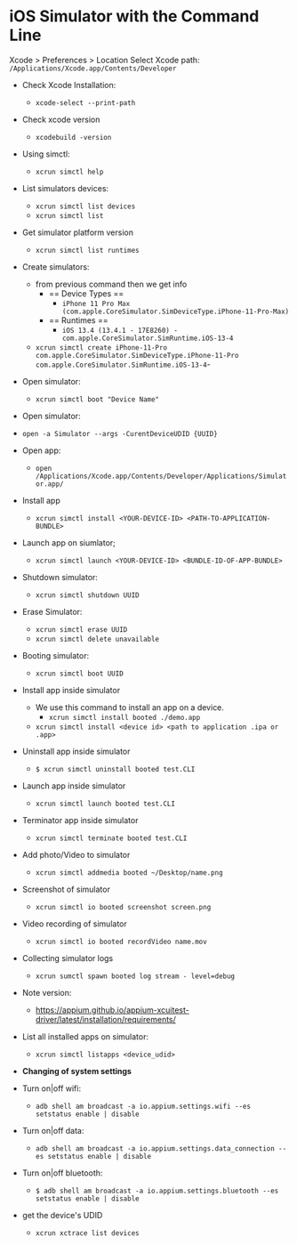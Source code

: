 # iOS Simulator with the Command Line

Xcode > Preferences > Location
Select Xcode path: `/Applications/Xcode.app/Contents/Developer`

- Check Xcode Installation:
    - `xcode-select --print-path`

- Check xcode version
    - `xcodebuild -version`
- Using simctl:
    - `xcrun simctl help`
- List simulators devices:
    - `xcrun simctl list devices`
    - `xcrun simctl list`
- Get simulator platform version
    - `xcrun simctl list runtimes`
- Create simulators:
    - from previous command then we get info
        - == Device Types ==
            - `iPhone 11 Pro Max (com.apple.CoreSimulator.SimDeviceType.iPhone-11-Pro-Max)`
        - == Runtimes ==
            - `iOS 13.4 (13.4.1 - 17E8260) - com.apple.CoreSimulator.SimRuntime.iOS-13-4`
    - `xcrun simctl create iPhone-11-Pro
      com.apple.CoreSimulator.SimDeviceType.iPhone-11-Pro
      com.apple.CoreSimulator.SimRuntime.iOS-13-4`-
- Open simulator:
    - `xcrun simctl boot "Device Name"`
- Open simulator:
- `open -a Simulator --args -CurentDeviceUDID {UUID}`
- Open app:
    - `open /Applications/Xcode.app/Contents/Developer/Applications/Simulator.app/`
- Install app
    - `xcrun simctl install <YOUR-DEVICE-ID> <PATH-TO-APPLICATION-BUNDLE>`
- Launch app on siumlator;
    - `xcrun simctl launch <YOUR-DEVICE-ID> <BUNDLE-ID-OF-APP-BUNDLE>`
- Shutdown simulator:
    - `xcrun simctl shutdown UUID`
- Erase Simulator:
    - `xcrun simctl erase UUID`
    - `xcrun simctl delete unavailable`
- Booting simulator:
    - `xcrun simctl boot UUID`
- Install app inside simulator
    - We use this command to install an app on a device.
        - `xcrun simctl install booted ./demo.app`
    - `xcrun simctl install <device id> <path to application .ipa or .app>`

- Uninstall app inside simulator
    - `$ xcrun simctl uninstall booted test.CLI`
- Launch app inside simulator
    - `xcrun simctl launch booted test.CLI`
- Terminator app inside simulator
    - `xcrun simctl terminate booted test.CLI`
- Add photo/Video to simulator
    - `xcrun simctl addmedia booted ~/Desktop/name.png`
- Screenshot of simulator
    - `xcrun simctl io booted screenshot screen.png`
- Video recording of simulator
    - `xcrun simctl io booted recordVideo name.mov`
- Collecting simulator logs
    - `xcrun sumctl spawn booted log stream - level=debug`
- Note version:
    - https://appium.github.io/appium-xcuitest-driver/latest/installation/requirements/
- List all installed apps on simulator:
    - `xcrun simctl listapps <device_udid>`
- **Changing of system settings**
- Turn on|off wifi:
    - `adb shell am broadcast -a io.appium.settings.wifi --es setstatus enable | disable`
- Turn on|off data:
    - `adb shell am broadcast -a io.appium.settings.data_connection --es setstatus enable | disable`
- Turn on|off bluetooth:
    - `$ adb shell am broadcast -a io.appium.settings.bluetooth --es setstatus enable | disable`
- get the device's UDID
    - `xcrun xctrace list devices`
